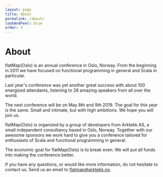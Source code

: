 ```yaml
---
layout: page
title: About
permalink: /about/
lookAndFeel: blue
order: 3
---
```


# About

flatMap(Oslo) is an annual conference in Oslo, Norway.
From the beginning in 2011 we have focused on functional programming in general
and Scala in particular.

Last year's conference was yet another great success with about 100 energized
attendants, listening to 26 amazing speakers from all over the world.

The next conference will be on May 8th and 9th 2019.
The goal for this year is the same. Small and intimate, but with high ambitions.
We hope you will join us.


flatMap(Oslo) is organized by a group of developers from Arktekk AS, a small
independent consultancy based in Oslo, Norway.
Together with our awesome sponsors we work hard to give you a conference
tailored for enthusiasts of Scala and functional programming in general.

The economic goal for flatMap(Oslo) is to break even. We will put all funds into
making the conference better.

If you have any questions, or would like more information, do not hesitate to
contact us. Send us an email to [flatmap@arktekk.no](mailto:flatmap@arktekk.no).

